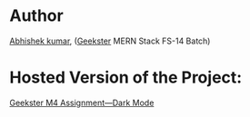 <!--
// Include a detailed README in the GitHub repository for the project.
// In the README, provide clear instructions on how to view the hosted version of the project.
// Include the hosted link to the live version of the project, ensuring it is accessible and functional.(10 Marks)
-->
# Author
[Abhishek kumar](https://www.linkedin.com/in/alex21c/), ([Geekster](https://geekster.in/) MERN Stack FS-14 Batch)
# Hosted Version of the Project:
[Geekster M4 Assignment&mdash;Dark Mode](https://alex21c.github.io/GeeksterM4AssignmentDarkMode/)
